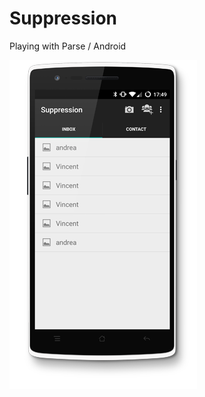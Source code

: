 # Suppression

Playing with Parse / Android

![alt tag](https://raw.githubusercontent.com/VincentNarbot/Suppression/master/demo_phone.png)
